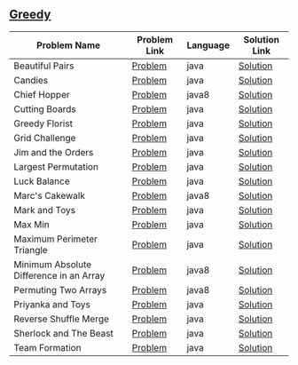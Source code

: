 ## [Greedy](https://www.hackerrank.com/domains/algorithms/greedy)

|Problem Name|Problem Link|Language|Solution Link|
---|---|---|---
|Beautiful Pairs|[Problem](https://www.hackerrank.com/challenges/beautiful-pairs/problem)|java|[Solution](./BeautifulPairs.java)|
|Candies|[Problem](https://www.hackerrank.com/challenges/candies/problem)|java|[Solution](./Candies.java)|
|Chief Hopper|[Problem](https://www.hackerrank.com/challenges/chief-hopper/problem)|java8|[Solution](./ChiefHopper.java)|
|Cutting Boards|[Problem](https://www.hackerrank.com/challenges/board-cutting/problem)|java|[Solution](./CuttingBoards.java)|
|Greedy Florist|[Problem](https://www.hackerrank.com/challenges/greedy-florist/problem)|java|[Solution](./GreedyFlorist.java)|
|Grid Challenge|[Problem](https://www.hackerrank.com/challenges/grid-challenge/problem)|java|[Solution](./GridChallenge.java)|
|Jim and the Orders|[Problem](https://www.hackerrank.com/challenges/jim-and-the-orders/problem)|java|[Solution](./JimandtheOrders.java)|
|Largest Permutation|[Problem](https://www.hackerrank.com/challenges/largest-permutation/problem)|java|[Solution](./LargestPermutation.java)|
|Luck Balance|[Problem](https://www.hackerrank.com/challenges/luck-balance/problem)|java|[Solution](./LuckBalance.java)|
|Marc's Cakewalk|[Problem](https://www.hackerrank.com/challenges/marcs-cakewalk/problem)|java8|[Solution](./Marc'sCakewalk.java)|
|Mark and Toys|[Problem](https://www.hackerrank.com/challenges/mark-and-toys/problem)|java|[Solution](./MarkandToys.java)|
|Max Min|[Problem](https://www.hackerrank.com/challenges/angry-children/problem)|java|[Solution](./MaxMin.java)|
|Maximum Perimeter Triangle|[Problem](https://www.hackerrank.com/challenges/maximum-perimeter-triangle/problem)|java|[Solution](./MaximumPerimeterTriangle.java)|
|Minimum Absolute Difference in an Array|[Problem](https://www.hackerrank.com/challenges/minimum-absolute-difference-in-an-array/problem)|java8|[Solution](./MinimumAbsoluteDifferenceinanArray.java)|
|Permuting Two Arrays|[Problem](https://www.hackerrank.com/challenges/two-arrays/problem)|java8|[Solution](./PermutingTwoArrays.java)|
|Priyanka and Toys|[Problem](https://www.hackerrank.com/challenges/priyanka-and-toys/problem)|java|[Solution](./PriyankaandToys.java)|
|Reverse Shuffle Merge|[Problem](https://www.hackerrank.com/challenges/reverse-shuffle-merge/problem)|java|[Solution](./ReverseShuffleMerge.java)|
|Sherlock and The Beast|[Problem](https://www.hackerrank.com/challenges/sherlock-and-the-beast/problem)|java|[Solution](./SherlockandTheBeast.java)|
|Team Formation|[Problem](https://www.hackerrank.com/challenges/team-formation/problem)|java|[Solution](./TeamFormation.java)|
